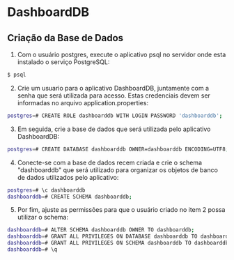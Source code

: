 # DashboardDB

## Criação da Base de Dados

1. Com o usuário postgres, execute o aplicativo psql no servidor onde esta instalado o serviço PostgreSQL:
```Bash
$ psql
```
2. Crie um usuario para o aplicativo DashboardDB, juntamente com a senha que será utilizada para acesso. Estas credenciais devem ser informadas no arquivo application.properties:
```Bash
postgres=# CREATE ROLE dashboarddb WITH LOGIN PASSWORD 'dashboarddb';
```
3. Em seguida, crie a base de dados que será utilizada pelo aplicativo DashboardDB:
```Bash
postgres=# CREATE DATABASE dashboarddb OWNER=dashboarddb ENCODING=UTF8;
```
4. Conecte-se com a base de dados recem criada e crie o schema "dashboarddb" que será utilizado para organizar os objetos de banco de dados utilizados pelo aplicativo:
```Bash
postgres=# \c dashboarddb
dashboarddb=# CREATE SCHEMA dashboarddb;
```
5. Por fim, ajuste as permissões para que o usuário criado no item 2 possa utilizar o schema:
```Bash
dashboarddb=# ALTER SCHEMA dashboarddb OWNER TO dashboarddb;
dashboarddb=# GRANT ALL PRIVILEGES ON DATABASE dashboarddb TO dashboarddb;
dashboarddb=# GRANT ALL PRIVILEGES ON SCHEMA dashboarddb TO dashboarddb;
dashboarddb=# \q
```
